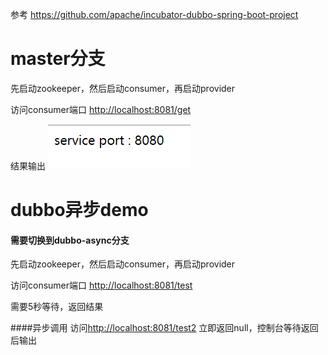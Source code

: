 参考
https://github.com/apache/incubator-dubbo-spring-boot-project

# master分支
先启动zookeeper，然后启动consumer，再启动provider

访问consumer端口 [http://localhost:8081/get](http://localhost:8081/get)

结果输出
![结果](img.png)


# dubbo异步demo
#### 需要切换到dubbo-async分支
先启动zookeeper，然后启动consumer，再启动provider

访问consumer端口 [http://localhost:8081/test](http://localhost:8081/test)

需要5秒等待，返回结果

####异步调用
访问[http://localhost:8081/test2](http://localhost:8081/test2)
立即返回null，控制台等待返回后输出
